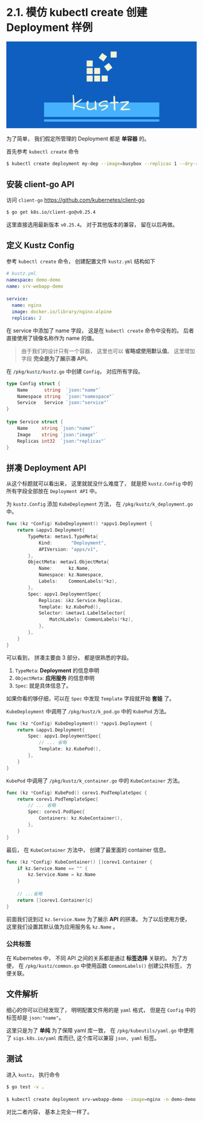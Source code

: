 # 2.1. 模仿 kubectl create 创建 Deployment 样例

![](/docs/static/logo/kustz.jpg)

为了简单， 我们假定所管理的 Deployment 都是 **单容器** 的。 

首先参考 `kubectl create` 命令

```bash
$ kubectl create deployment my-dep --image=busybox --replicas 1 --dry-run=client -o yaml
```

## 安装 client-go API

访问 `client-go` https://github.com/kubernetes/client-go

```bash
$ go get k8s.io/client-go@v0.25.4
```

这里直接选用最新版本 `v0.25.4`。 对于其他版本的兼容， 留在以后再做。


## 定义 Kustz Config

参考 `kubectl create` 命令， 创建配置文件 `kustz.yml` 结构如下

```yaml
# kustz.yml
namespace: demo-demo
name: srv-webapp-demo

service:
  name: nginx
  image: docker.io/library/nginx:alpine
  replicas: 2

```

在 service 中添加了 name 字段， 这是在 `kubectl create` 命令中没有的。 后者直接使用了镜像名称作为 name 的值。

> 由于我们的设计只有一个容器， 这里也可以 **省略或使用默认值**。 这里增加字段 **完全是为了展示凑 API**。

在 `/pkg/kustz/kustz.go` 中创建 `Config`， 对应所有字段。

```go
type Config struct {
	Name      string  `json:"name"`
	Namespace string  `json:"namespace"`
	Service   Service `json:"service"`
}

type Service struct {
	Name     string `json:"name"`
	Image    string `json:"image"`
	Replicas int32  `json:"replicas"`
}
```

## 拼凑 Deployment API

从这个标题就可以看出来， 这里就就没什么难度了， 就是把 `kustz.Config` 中的所有字段全部放在 `Deployment API` 中。

为 `kustz.Config` 添加 `KubeDeployment` 方法， 在 `/pkg/kustz/k_deployment.go` 中。

```go
func (kz *Config) KubeDeployment() *appv1.Deployment {
	return &appv1.Deployment{
		TypeMeta: metav1.TypeMeta{
			Kind:       "Deployment",
			APIVersion: "apps/v1",
		},
		ObjectMeta: metav1.ObjectMeta{
			Name:      kz.Name,
			Namespace: kz.Namespace,
			Labels:    CommonLabels(*kz),
		},
		Spec: appv1.DeploymentSpec{
			Replicas: &kz.Service.Replicas,
			Template: kz.KubePod(),
			Selector: &metav1.LabelSelector{
				MatchLabels: CommonLabels(*kz),
			},
		},
	}
}
```

可以看到， 拼凑主要由 3 部分， 都是很熟悉的字段。

1. `TypeMeta`: **Deployment** 的信息申明
2. `ObjectMeta`: **应用服务** 的信息申明
3. `Spec`: 就是具体信息了。

如果你看的够仔细，可以在 `Spec` 中发现 `Template` 字段就开始 **套娃** 了。

`KubeDeployment` 中调用了 `/pkg/kustz/k_pod.go` 中的 `KubePod` 方法。

```go
func (kz *Config) KubeDeployment() *appv1.Deployment {
	return &appv1.Deployment{
		Spec: appv1.DeploymentSpec{
			// ... 省略
			Template: kz.KubePod(),
		},
	}
}
```

`KubePod` 中调用了 `/pkg/kustz/k_container.go` 中的 `KubeContainer` 方法。

```go
func (kz *Config) KubePod() corev1.PodTemplateSpec {
	return corev1.PodTemplateSpec{
		// ... 省略
		Spec: corev1.PodSpec{
			Containers: kz.KubeContainer(),
		},
	}
}
```

最后， 在 `KubeContainer` 方法中， 创建了最里面的 container 信息。

```go
func (kz *Config) KubeContainer() []corev1.Container {
	if kz.Service.Name == "" {
		kz.Service.Name = kz.Name
	}

	// ...省略
	return []corev1.Container{c}
}
```

前面我们说到过 `kz.Service.Name` 为了展示 **API** 的拼凑。 为了以后使用方便， 这里我们设置其默认值为应用服务名 `kz.Name` 。

### 公共标签

在 Kubernetes 中， 不同 API 之间的关系都是通过 **标签选择** 关联的。 
为了方便， 在 `/pkg/kustz/common.go` 中使用函数 `CommonLabels()` 创建公共标签， 方便关联。


## 文件解析

细心的你可以已经发现了， 明明配置文件用的是 `yaml` 格式， 但是在 `Config` 中的标签却是 `json:"name"`。

这里只是为了 **单纯** 为了保障 yaml 库一致， 在 `/pkg/kubeutils/yaml.go` 中使用了 `sigs.k8s.io/yaml` 库而已, 这个库可以兼容 `json, yaml` 标签。


## 测试

进入 `kustz`， 执行命令

```bash
$ go test -v .

$ kubectl create deployment srv-webapp-demo --image=nginx -n demo-demo --dry-run=client -o  yaml 
```

对比二者内容， 基本上完全一样了。


